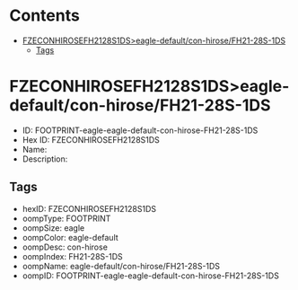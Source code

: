 



Contents
========

* [FZECONHIROSEFH2128S1DS>eagle-default/con-hirose/FH21-28S-1DS](#fzeconhirosefh2128s1dseagle-defaultcon-hirosefh21-28s-1ds)
	* [Tags](#tags)

# FZECONHIROSEFH2128S1DS>eagle-default/con-hirose/FH21-28S-1DS

- ID: FOOTPRINT-eagle-eagle-default-con-hirose-FH21-28S-1DS
- Hex ID: FZECONHIROSEFH2128S1DS
- Name: 
- Description: 

## Tags

- hexID: FZECONHIROSEFH2128S1DS
- oompType: FOOTPRINT
- oompSize: eagle
- oompColor: eagle-default
- oompDesc: con-hirose
- oompIndex: FH21-28S-1DS
- oompName: eagle-default/con-hirose/FH21-28S-1DS
- oompID: FOOTPRINT-eagle-eagle-default-con-hirose-FH21-28S-1DS
